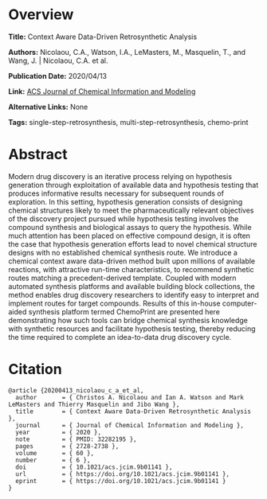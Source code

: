 # Overview
**Title:**
Context Aware Data-Driven Retrosynthetic Analysis

**Authors:**
Nicolaou, C.A., Watson, I.A., LeMasters, M., Masquelin, T., and Wang, J. |
Nicolaou, C.A. et al.

**Publication Date:**
2020/04/13

**Link:**
[ACS Journal of Chemical Information and Modeling](https://pubs.acs.org/doi/10.1021/acs.jcim.9b01141)

**Alternative Links:**
None

**Tags:**
single-step-retrosynthesis, multi-step-retrosynthesis, chemo-print


# Abstract
Modern drug discovery is an iterative process relying on hypothesis generation through exploitation of available data and hypothesis testing that produces informative results necessary for subsequent rounds of exploration.
In this setting, hypothesis generation consists of designing chemical structures likely to meet the pharmaceutically relevant objectives of the discovery project pursued while hypothesis testing involves the compound synthesis and biological assays to query the hypothesis.
While much attention has been placed on effective compound design, it is often the case that hypothesis generation efforts lead to novel chemical structure designs with no established chemical synthesis route.
We introduce a chemical context aware data-driven method built upon millions of available reactions, with attractive run-time characteristics, to recommend synthetic routes matching a precedent-derived template.
Coupled with modern automated synthesis platforms and available building block collections, the method enables drug discovery researchers to identify easy to interpret and implement routes for target compounds.
Results of this in-house computer-aided synthesis platform termed ChemoPrint are presented here demonstrating how such tools can bridge chemical synthesis knowledge with synthetic resources and facilitate hypothesis testing, thereby reducing the time required to complete an idea-to-data drug discovery cycle.


# Citation
```
@article {20200413_nicolaou_c_a_et_al,
  author       = { Christos A. Nicolaou and Ian A. Watson and Mark LeMasters and Thierry Masquelin and Jibo Wang },
  title        = { Context Aware Data-Driven Retrosynthetic Analysis },
  journal      = { Journal of Chemical Information and Modeling },
  year         = { 2020 },
  note         = { PMID: 32282195 },
  pages        = { 2728-2738 },
  volume       = { 60 },
  number       = { 6 },
  doi          = { 10.1021/acs.jcim.9b01141 },
  url          = { https://doi.org/10.1021/acs.jcim.9b01141 },
  eprint       = { https://doi.org/10.1021/acs.jcim.9b01141 }
}
```
